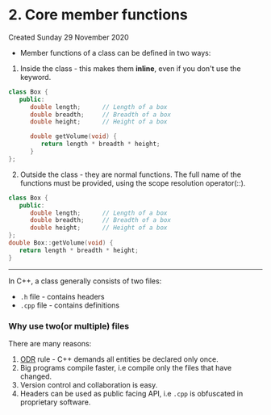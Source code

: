 # 2. Core member functions
Created Sunday 29 November 2020

* Member functions of a class can be defined in two ways:


1. Inside the class - this makes them **inline**, even if you don't use the keyword.
```cpp
class Box {
   public:
      double length;      // Length of a box
      double breadth;     // Breadth of a box
      double height;      // Height of a box

      double getVolume(void) {
         return length * breadth * height;
      }
};
```

2. Outside the class - they are normal functions. The full name of the functions must be provided, using the scope resolution operator(::).
```cpp
class Box {
   public:
      double length;      // Length of a box
      double breadth;     // Breadth of a box
      double height;      // Height of a box
};
double Box::getVolume(void) {
   return length * breadth * height;
}
```

*****

In C++, a class generally consists of two files:

* ``.h`` file - contains headers
* ``.cpp`` file - contains definitions


### Why use two(or multiple) files
There are many reasons:

1. [ODR](https://stackoverflow.com/questions/38030754/what-is-the-intention-of-odr/#answer-38031103) rule - C++ demands all entities be declared only once.
2. Big programs compile faster, i.e compile only the files that have changed.
3. Version control and collaboration is easy.
4. Headers can be used as public facing API, i.e ``.cpp`` is obfuscated in proprietary software.



